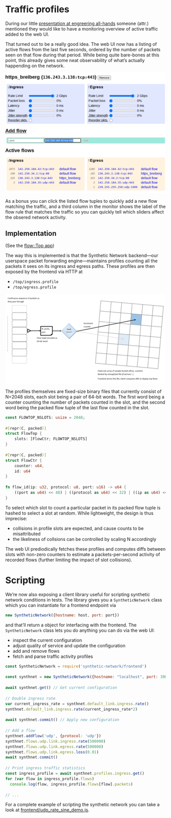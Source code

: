 # Traffic profiles

During our little [presentation at engreering all-hands](../report3/synthetic-network-allhands.pdf)
someone (attr.) mentioned they would like to have a monitoring overview of
active traffic added to the web UI.

That turned out to be a really good idea. The web UI now has a listing of
active flows from the last five seconds, ordered by the number of packets seen
on that flow during that period. While being quite bare-bones at this point,
this already gives some neat observability of what’s actually happending on
the network.

![Flow Top UI](flowtop-ui.png)

As a bonus you can click the listed flow tuples to quickly add a new flow
matching the traffic, and a third column in the monitor shows the label
of the flow rule that matches the traffic so you can quickly tell which
sliders affect the obsered network activity.

## Implementation

(See the [flow::Top app](https://github.com/daily-co/synthetic-network/blob/2dda5b8187e61868a92cd2d065f705b65a644509/rush/src/flow.rs#L104-L258))

The way this is implemented is that the Synthetic Network backend—our
userspace packet forwarding engine—maintains profiles counting all the packets
it sees on its ingress and egress paths. These profiles are then exposed by
the frontend via HTTP at

 - `/top/ingress.profile`
 - `/top/egress.profile`

![Flow Top design](flowtop-impl.png)

The profiles themselves are fixed-size binary files that currently consist of
N=2048 slots, each slot being a pair of 64-bit words. The first word being a
counter counting the number of packets counted in the slot, and the second word
being the packed flow tuple of the last flow counted in the slot.

```rust
const FLOWTOP_NSLOTS: usize = 2048;

#[repr(C, packed)]
struct FlowTop {
    slots: [FlowCtr; FLOWTOP_NSLOTS]
}

#[repr(C, packed)]
struct FlowCtr {
    counter: u64,
    id: u64
}

fn flow_id(ip: u32, protocol: u8, port: u16) -> u64 {
    ((port as u64) << 48) | ((protocol as u64) << 32) | ((ip as u64) << 0)
}
```

To select which slot to count a particular packet in its packed flow tuple
is hashed to select a slot at random. While lightweight, the design is thus
imprecise:

- collisions in profile slots are expected, and cause counts to be
  misattributed
- the likeliness of collsions can be controlled by scaling N accordingly

The web UI prediodically fetches these profiles and computes diffs between
slots with non-zero counters to estimate a packets-per-second activity
of recorded flows (further limiting the impact of slot collisions).

# Scripting

We’re now also exposing a client library useful for scripting synthetic
network conditions in tests. The library gives you a `SyntheticNetwork` class
which you can instantiate for a frontend endpoint via

```js
new SyntheticNetwork({hostname: host, port: port})
```

and that’ll return a object for interfacing with the frontend.
The `SyntheticNetwork` class lets you do anything you can do via the web UI:

- inspect the current configuration
- adjust quality of service and update the configuration
- add and remove flows
- fetch and parse traffic activity profiles

```js
const SyntheticNetwork = require('synthetic-network/frontend')

const synthnet = new SyntheticNetwork({hostname: "localhost", port: 3000})

await synthnet.get() // Get current configuration

// Double ingress rate
var current_ingress_rate = synthnet.default_link.ingress.rate()
synthnet.default_link.ingress.rate(current_ingress_rate*2)

await synthnet.commit() // Apply new configuration

// Add a flow
synthnet.addFlow('udp', {protocol: 'udp'})
synthnet.flows.udp.link.ingress.rate(500000)
synthnet.flows.udp.link.egress.rate(500000)
synthnet.flows.udp.link.egress.loss(0.01)
await synthnet.commit()

// Print ingress traffic statistics
const ingress_profile = await synthnet.profiles.ingress.get()
for (var flow in ingress_profile.flows)
  console.log(flow, ingress_profile.flows[flow].packets)

// ...
```

For a complete example of scripting the synthetic network you can take a look
at [frontend/udp_rate_sine_demo.js](https://github.com/daily-co/synthetic-network/blob/ee21576f7edf79f63ee220e1fcb4212126e7b668/frontend/udp_rate_sine_demo.js).
